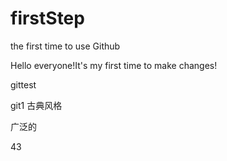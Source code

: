 # firstStep
the first time to use Github

Hello everyone!It's my first time to make changes!



gittest


git1
古典风格

广泛的

43